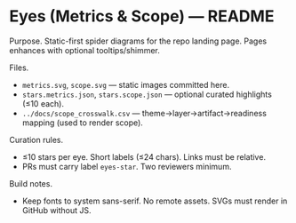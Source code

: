 # Eyes (Metrics & Scope) — README

Purpose.  Static-first spider diagrams for the repo landing page.  Pages enhances with optional tooltips/shimmer.  

Files.
- `metrics.svg`, `scope.svg` — static images committed here.
- `stars.metrics.json`, `stars.scope.json` — optional curated highlights (≤10 each).
- `../docs/scope_crosswalk.csv` — theme→layer→artifact→readiness mapping (used to render scope).

Curation rules.
- ≤10 stars per eye.  Short labels (≤24 chars).  Links must be relative.
- PRs must carry label `eyes-star`.  Two reviewers minimum.

Build notes.
- Keep fonts to system sans-serif.  No remote assets.  SVGs must render in GitHub without JS.
